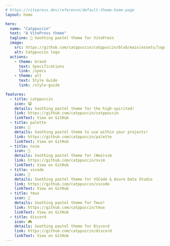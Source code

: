 ```yaml
---
# https://vitepress.dev/reference/default-theme-home-page
layout: home

hero:
  name: "Catppuccin"
  text: "A VitePress theme"
  tagline: 📝 Soothing pastel theme for VitePress
  image:
    src: https://github.com/catppuccin/catppuccin/blob/main/assets/logos/exports/1544x1544_circle.png?raw=true
    alt: Catppuccin logo
  actions:
    - theme: brand
      text: Specifications
      link: /specs
    - theme: alt
      text: Style Guide
      link: /style-guide

features:
  - title: catppuccin
    icon: 😸
    details: Soothing pastel theme for the high-spirited!
    link: https://github.com/catppuccin/catppuccin
    linkText: View on GitHub
  - title: palette
    icon: 🎨
    details: Soothing pastel theme to use within your projects!
    link: https://github.com/catppuccin/palette
    linkText: View on GitHub
  - title: nvim
    icon: 🍨
    details: Soothing pastel theme for (Neo)vim
    link: https://github.com/catppuccin/nvim
    linkText: View on GitHub
  - title: vscode
    icon: 🦌
    details: Soothing pastel theme for VSCode & Azure Data Studio
    link: https://github.com/catppuccin/vscode
    linkText: View on GitHub
  - title: tmux
    icon: 💽
    details: Soothing pastel theme for Tmux!
    link: https://github.com/catppuccin/tmux
    linkText: View on GitHub
  - title: discord
    icon: 🎮
    details: Soothing pastel theme for Discord
    link: https://github.com/catppuccin/discord
    linkText: View on GitHub
---
```

